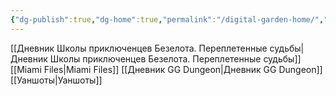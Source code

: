 ```yaml
---
{"dg-publish":true,"dg-home":true,"permalink":"/digital-garden-home/","tags":["gardenEntry"],"dgPassFrontmatter":true}
---
```


[[Дневник Школы приключенцев Безелота. Переплетенные судьбы\|Дневник Школы приключенцев Безелота. Переплетенные судьбы]]
[[Miami Files\|Miami Files]]
[[Дневник GG Dungeon\|Дневник GG Dungeon]]
[[Уаншоты\|Уаншоты]]
